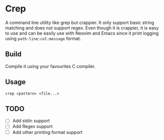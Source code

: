 # Crep

A command line utility like grep but crappier. It only support basic string matching and does
not support regex. Even though it is crappier, it is easy to use and can be easily use with
Neovim and Emacs since it print logging using `path:line:col:message` format.

## Build

Compile it using your favourites C compiler.

## Usage

```
crep <pattern> <file...>
```

## TODO

- [ ] Add stdin support
- [ ] Add Regex support
- [ ] Add other printing format support
